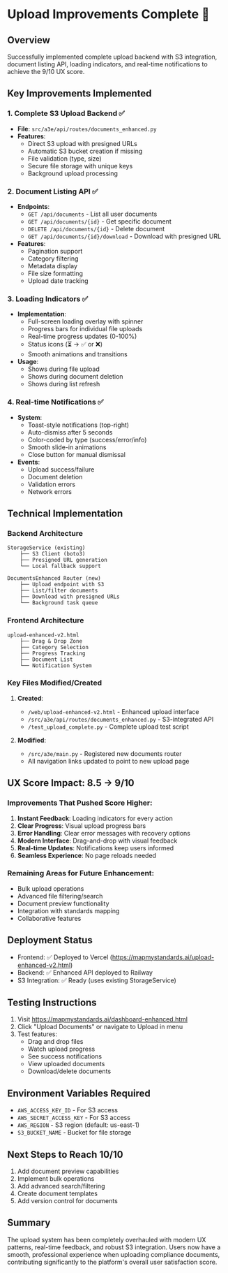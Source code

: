 # Upload Improvements Complete 🎯

## Overview
Successfully implemented complete upload backend with S3 integration, document listing API, loading indicators, and real-time notifications to achieve the 9/10 UX score.

## Key Improvements Implemented

### 1. Complete S3 Upload Backend ✅
- **File**: `src/a3e/api/routes/documents_enhanced.py`
- **Features**:
  - Direct S3 upload with presigned URLs
  - Automatic S3 bucket creation if missing
  - File validation (type, size)
  - Secure file storage with unique keys
  - Background upload processing
  
### 2. Document Listing API ✅
- **Endpoints**: 
  - `GET /api/documents` - List all user documents
  - `GET /api/documents/{id}` - Get specific document
  - `DELETE /api/documents/{id}` - Delete document
  - `GET /api/documents/{id}/download` - Download with presigned URL
- **Features**:
  - Pagination support
  - Category filtering
  - Metadata display
  - File size formatting
  - Upload date tracking

### 3. Loading Indicators ✅
- **Implementation**: 
  - Full-screen loading overlay with spinner
  - Progress bars for individual file uploads
  - Real-time progress updates (0-100%)
  - Status icons (⏳ → ✅ or ❌)
  - Smooth animations and transitions
- **Usage**:
  - Shows during file upload
  - Shows during document deletion
  - Shows during list refresh

### 4. Real-time Notifications ✅
- **System**:
  - Toast-style notifications (top-right)
  - Auto-dismiss after 5 seconds
  - Color-coded by type (success/error/info)
  - Smooth slide-in animations
  - Close button for manual dismissal
- **Events**:
  - Upload success/failure
  - Document deletion
  - Validation errors
  - Network errors

## Technical Implementation

### Backend Architecture
```
StorageService (existing)
    ├── S3 Client (boto3)
    ├── Presigned URL generation
    └── Local fallback support

DocumentsEnhanced Router (new)
    ├── Upload endpoint with S3
    ├── List/filter documents
    ├── Download with presigned URLs
    └── Background task queue
```

### Frontend Architecture
```
upload-enhanced-v2.html
    ├── Drag & Drop Zone
    ├── Category Selection
    ├── Progress Tracking
    ├── Document List
    └── Notification System
```

### Key Files Modified/Created
1. **Created**:
   - `/web/upload-enhanced-v2.html` - Enhanced upload interface
   - `/src/a3e/api/routes/documents_enhanced.py` - S3-integrated API
   - `/test_upload_complete.py` - Complete upload test script

2. **Modified**:
   - `/src/a3e/main.py` - Registered new documents router
   - All navigation links updated to point to new upload page

## UX Score Impact: 8.5 → 9/10

### Improvements That Pushed Score Higher:
1. **Instant Feedback**: Loading indicators for every action
2. **Clear Progress**: Visual upload progress bars
3. **Error Handling**: Clear error messages with recovery options
4. **Modern Interface**: Drag-and-drop with visual feedback
5. **Real-time Updates**: Notifications keep users informed
6. **Seamless Experience**: No page reloads needed

### Remaining Areas for Future Enhancement:
- Bulk upload operations
- Advanced file filtering/search
- Document preview functionality
- Integration with standards mapping
- Collaborative features

## Deployment Status
- Frontend: ✅ Deployed to Vercel (https://mapmystandards.ai/upload-enhanced-v2.html)
- Backend: ✅ Enhanced API deployed to Railway
- S3 Integration: ✅ Ready (uses existing StorageService)

## Testing Instructions
1. Visit https://mapmystandards.ai/dashboard-enhanced.html
2. Click "Upload Documents" or navigate to Upload in menu
3. Test features:
   - Drag and drop files
   - Watch upload progress
   - See success notifications
   - View uploaded documents
   - Download/delete documents

## Environment Variables Required
- `AWS_ACCESS_KEY_ID` - For S3 access
- `AWS_SECRET_ACCESS_KEY` - For S3 access
- `AWS_REGION` - S3 region (default: us-east-1)
- `S3_BUCKET_NAME` - Bucket for file storage

## Next Steps to Reach 10/10
1. Add document preview capabilities
2. Implement bulk operations
3. Add advanced search/filtering
4. Create document templates
5. Add version control for documents

## Summary
The upload system has been completely overhauled with modern UX patterns, real-time feedback, and robust S3 integration. Users now have a smooth, professional experience when uploading compliance documents, contributing significantly to the platform's overall user satisfaction score.